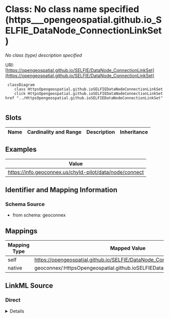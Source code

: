 

# Class: No class name specified (https___opengeospatial.github.io_SELFIE_DataNode_ConnectionLinkSet)


_No class (type) description specified_





URI: [https://opengeospatial.github.io/SELFIE/DataNode_ConnectionLinkSet](https://opengeospatial.github.io/SELFIE/DataNode_ConnectionLinkSet)






```mermaid
 classDiagram
    class HttpsOpengeospatial.github.ioSELFIEDataNodeConnectionLinkSet
    click HttpsOpengeospatial.github.ioSELFIEDataNodeConnectionLinkSet href "../HttpsOpengeospatial.github.ioSELFIEDataNodeConnectionLinkSet"
      
```




<!-- no inheritance hierarchy -->


## Slots

| Name | Cardinality and Range | Description | Inheritance |
| ---  | --- | --- | --- |










## Examples

| Value |
| --- |
| https://info.geoconnex.us/chyld-pilot/data/node/connect |


## Identifier and Mapping Information







### Schema Source


* from schema: geoconnex




## Mappings

| Mapping Type | Mapped Value |
| ---  | ---  |
| self | https://opengeospatial.github.io/SELFIE/DataNode_ConnectionLinkSet |
| native | geoconnex/:HttpsOpengeospatial.github.ioSELFIEDataNodeConnectionLinkSet |







## LinkML Source

<!-- TODO: investigate https://stackoverflow.com/questions/37606292/how-to-create-tabbed-code-blocks-in-mkdocs-or-sphinx -->

### Direct

<details>
```yaml
name: https___opengeospatial.github.io_SELFIE_DataNode_ConnectionLinkSet
conforms_to: No schema conformance document specified
description: No class (type) description specified
title: No class name specified
notes:
- Class with 1 occurrences.
examples:
- value: https://info.geoconnex.us/chyld-pilot/data/node/connect
from_schema: geoconnex
rank: 1000
class_uri: https://opengeospatial.github.io/SELFIE/DataNode_ConnectionLinkSet

```
</details>

### Induced

<details>
```yaml
name: https___opengeospatial.github.io_SELFIE_DataNode_ConnectionLinkSet
conforms_to: No schema conformance document specified
description: No class (type) description specified
title: No class name specified
notes:
- Class with 1 occurrences.
examples:
- value: https://info.geoconnex.us/chyld-pilot/data/node/connect
from_schema: geoconnex
rank: 1000
class_uri: https://opengeospatial.github.io/SELFIE/DataNode_ConnectionLinkSet

```
</details>